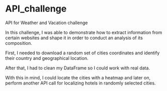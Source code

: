 # API_challenge

API for Weather and Vacation challenge

In this challenge, I was able to demonstrate how to extract information from certain websites and shape it in order to conduct an analysis of its composition.

First, I needed to download a random set of cities coordinates and identify their country and geographical location.

After that, I had to clean my DataFrame so I could work with real data.

With this in mind, I could locate the cities with a heatmap and later on, perform another API call for localizing hotels in randomly selected cities.

